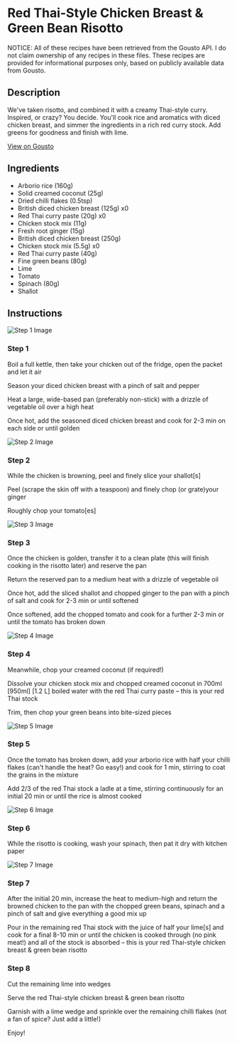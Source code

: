 # Red Thai-Style Chicken Breast & Green Bean Risotto

NOTICE: All of these recipes have been retrieved from the Gousto API. I do not claim ownership of any recipes in these files. These recipes are provided for informational purposes only, based on publicly available data from Gousto.

## Description

We've taken risotto, and combined it with a creamy Thai-style curry. Inspired, or crazy? You decide. You'll cook rice and aromatics with diced chicken breast, and simmer the ingredients in a rich red curry stock. Add greens for goodness and finish with lime.

[View on Gousto](https://www.gousto.co.uk/recipes/cookbook/red-thai-style-chicken-breast-green-bean-risotto)

## Ingredients

- Arborio rice (160g)
- Solid creamed coconut (25g)
- Dried chilli flakes (0.5tsp)
- British diced chicken breast (125g) x0
- Red Thai curry paste (20g) x0
- Chicken stock mix (11g)
- Fresh root ginger (15g)
- British diced chicken breast (250g)
- Chicken stock mix (5.5g) x0
- Red Thai curry paste (40g)
- Fine green beans (80g)
- Lime
- Tomato
- Spinach (80g)
- Shallot

## Instructions

![Step 1 Image](https://production-media.gousto.co.uk/cms/recipe-step-image/Step-1-1681834802908-x200.jpg)

### Step 1

Boil a full kettle, then take your chicken out of the fridge, open the packet and let it air

Season your diced chicken breast with a pinch of salt and pepper

Heat a large, wide-based pan (preferably non-stick) with a drizzle of vegetable oil over a high heat

Once hot, add the seasoned diced chicken breast and cook for 2-3 min on each side or until golden

![Step 2 Image](https://production-media.gousto.co.uk/cms/recipe-step-image/Step-2-1681834807588-x200.jpg)

### Step 2

While the chicken is browning, peel and finely slice your shallot[s]

Peel (scrape the skin off with a teaspoon) and finely chop (or grate)your ginger

Roughly chop your tomato[es]

![Step 3 Image](https://production-media.gousto.co.uk/cms/recipe-step-image/Step-3-1681834852964-x200.jpg)

### Step 3

Once the chicken is golden, transfer it to a clean plate (this will finish cooking in the risotto later) and reserve the pan

Return the reserved pan to a medium heat with a drizzle of vegetable oil

Once hot, add the sliced shallot and chopped ginger to the pan with a pinch of salt and cook for 2-3 min or until softened

Once softened, add the chopped tomato and cook for a further 2-3 min or until the tomato has broken down

![Step 4 Image](https://production-media.gousto.co.uk/cms/recipe-step-image/Step-4-1681834863437-x200.jpg)

### Step 4

Meanwhile, chop your creamed coconut (if required!)

Dissolve your chicken stock mix and chopped creamed coconut in 700ml <span class="text-purple">[950ml] </span><span class="text-danger">[1.2 L] </span>boiled water with the red Thai curry paste – this is your red Thai stock

Trim, then chop your green beans into bite-sized pieces

![Step 5 Image](https://production-media.gousto.co.uk/cms/recipe-step-image/Step-5-1681834866359-x200.jpg)

### Step 5

Once the tomato has broken down, add your arborio rice with half your chilli flakes (can't handle the heat? Go easy!) and cook for 1 min, stirring to coat the grains in the mixture

Add 2/3 of the red Thai stock a ladle at a time, stirring continuously for an initial 20 min or until the rice is almost cooked

![Step 6 Image](https://production-media.gousto.co.uk/cms/recipe-step-image/Step-6-1681834871440-x200.jpg)

### Step 6

While the risotto is cooking, wash your spinach, then pat it dry with kitchen paper

![Step 7 Image](https://production-media.gousto.co.uk/cms/recipe-step-image/Step-7-1681834875732-x200.jpg)

### Step 7

After the initial 20 min, increase the heat to medium-high and return the browned chicken to the pan with the chopped green beans, spinach and a pinch of salt and give everything a good mix up

Pour in the remaining red Thai stock with the juice of half your lime[s] and cook for a final 8-10 min or until the chicken is cooked through (no pink meat!) and all of the stock is absorbed – this is your red Thai-style chicken breast & green bean risotto

### Step 8

Cut the remaining lime into wedges

Serve the red Thai-style chicken breast & green bean risotto

Garnish with a lime wedge and sprinkle over the remaining chilli flakes (not a fan of spice? Just add a little!)

Enjoy!

